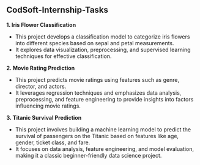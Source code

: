 <h2>CodSoft-Internship-Tasks</h2>


<b>1. Iris Flower Classification</b>
- This project develops a classification model to categorize iris flowers into different species based on sepal and petal measurements. 
- It explores data visualization, preprocessing, and supervised learning techniques for effective classification.

<b>2. Movie Rating Prediction</b>
- This project predicts movie ratings using features such as genre, director, and actors. 
- It leverages regression techniques and emphasizes data analysis, preprocessing, and feature engineering to provide insights into factors influencing movie ratings.

<b>3. Titanic Survival Prediction</b>
- This project involves building a machine learning model to predict the survival of passengers on the Titanic based on features like age, gender, ticket class, and fare.
- It focuses on data analysis, feature engineering, and model evaluation, making it a classic beginner-friendly data science project.

